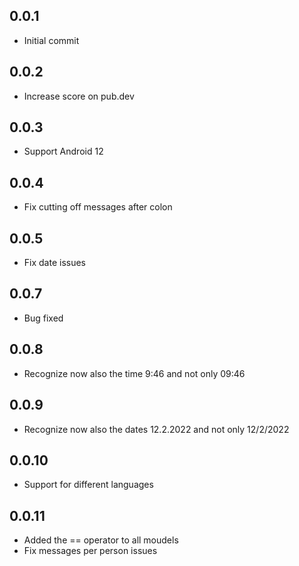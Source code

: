## 0.0.1

* Initial commit

## 0.0.2

* Increase score on pub.dev

## 0.0.3

* Support Android 12

## 0.0.4

* Fix cutting off messages after colon

## 0.0.5

* Fix date issues

## 0.0.7

* Bug fixed

## 0.0.8

* Recognize now also the time 9:46 and not only 09:46

## 0.0.9

* Recognize now also the dates 12.2.2022 and not only 12/2/2022

## 0.0.10

* Support for different languages

## 0.0.11

* Added the == operator to all moudels
* Fix messages per person issues